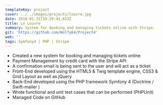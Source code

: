 ```yaml
---
templateKey: project
cover: ../../images/projects/louvre.jpg
date: 2018-01-31T19:29:41.623Z
title: Le Louvre
summary: System for booking and managing tickets online with Stripe.
git: 'https://github.com/Wolfy64/Project4'
web: ''
tags: Symfony4 | PHP | Stripe
---
```


- Created a new system for booking and managing tickets online
- Payment Management by credit card with the Stripe API
- A confirmation email is being sent to the user and will act as a ticket
- Front-End developed using the HTML5 & Twig template engine, CSS3 & Grid Layout as well as jQuery
- Back-End developed using the PHP framework Symfony 4 (Doctrine / Swift-mailer )
- Wrote functional and unit test cases that can be performed (PHPUnit)
- Managed Code on GitHub
